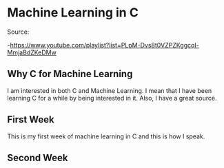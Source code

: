 # Machine Learning in C

Source:

-https://www.youtube.com/playlist?list=PLpM-Dvs8t0VZPZKggcql-MmjaBdZKeDMw

## Why C for Machine Learning

I am interested in both C and Machine Learning. 
I mean that I have been learning C for a while
by being interested in it. Also, I have a great source.

## First Week

This is my first week of machine learning in C and this is how I speak.

## Second Week

